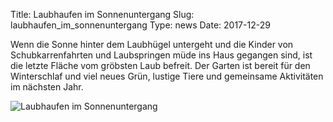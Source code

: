 Title: Laubhaufen im Sonnenuntergang
Slug: laubhaufen_im_sonnenuntergang
Type: news
Date: 2017-12-29

<p>Wenn die Sonne hinter dem Laubhügel untergeht und die Kinder von
Schubkarrenfahrten und Laubspringen müde ins Haus gegangen sind, ist die
letzte Fläche vom gröbsten Laub befreit. Der Garten ist bereit für den
Winterschlaf und viel neues Grün, lustige Tiere und gemeinsame
Aktivitäten im nächsten Jahr.</p>

<img src="/images/17_dez.png" alt="Laubhaufen im Sonnenuntergang"/>

